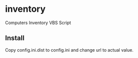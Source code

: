 # inventory
Computers Inventory VBS Script

## Install
Copy config.ini.dist to config.ini and change url to actual value.
